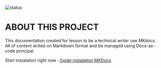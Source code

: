 ![status](https://img.shields.io/badge/status-in%20progress-yellow)

# ABOUT THIS PROJECT 
This documentation created for lesson to be a technical writer use MKdocs.
All of content writed on Markdown format and be managed using Docs-as-code principal

Start instalation right now : [Guide instalation MKDocs](install/windows.md)
